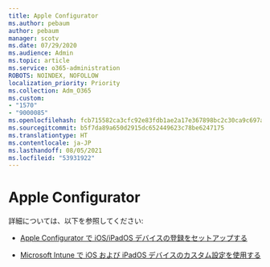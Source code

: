 ```yaml
---
title: Apple Configurator
ms.author: pebaum
author: pebaum
manager: scotv
ms.date: 07/29/2020
ms.audience: Admin
ms.topic: article
ms.service: o365-administration
ROBOTS: NOINDEX, NOFOLLOW
localization_priority: Priority
ms.collection: Adm_O365
ms.custom:
- "1570"
- "9000085"
ms.openlocfilehash: fcb715582ca3cfc92e83fdb1ae2a17e367898bc2c30ca9c697a5186444a7fa0b
ms.sourcegitcommit: b5f7da89a650d2915dc652449623c78be6247175
ms.translationtype: HT
ms.contentlocale: ja-JP
ms.lasthandoff: 08/05/2021
ms.locfileid: "53931922"
---
```

# <a name="apple-configurator"></a>Apple Configurator

詳細については、以下を参照してください: 

- [Apple Configurator で iOS/iPadOS デバイスの登録をセットアップする](https://docs.microsoft.com/intune/apple-configurator-enroll-ios)

- [Microsoft Intune で iOS および iPadOS デバイスのカスタム設定を使用する](https://docs.microsoft.com/intune/custom-settings-ios)